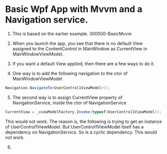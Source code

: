 # Basic Wpf App with Mvvm and a Navigation service.

1. This is based on the earlier example. 300500-BasicMvvm

2. When you launch the app, you see that there is no default View assigned to the ContentControl in MainWindow as CurrentView in MainWindowViewModel. 

3. If you want a default View applied, then there are a few ways to do it.

4. One way is to add the following navigation to the ctor of MainWindowViewModel
```cs
Navigation.NavigateTo<UserControl1ViewModel>();
```

5. The second way is to assign CurrentView property of NavigationService, inside the ctor of NavigationService

```cs
CurrentView = _viewModelFactory.Invoke(typeof(UserControl1ViewModel));
```

This would not work. The reason is, the following is trying to get an instance of UserControl1ViewModel. But UserControl1ViewModel itself has a dependency on NavigationService. So is a cyclic dependency. This would not work.


6. 
